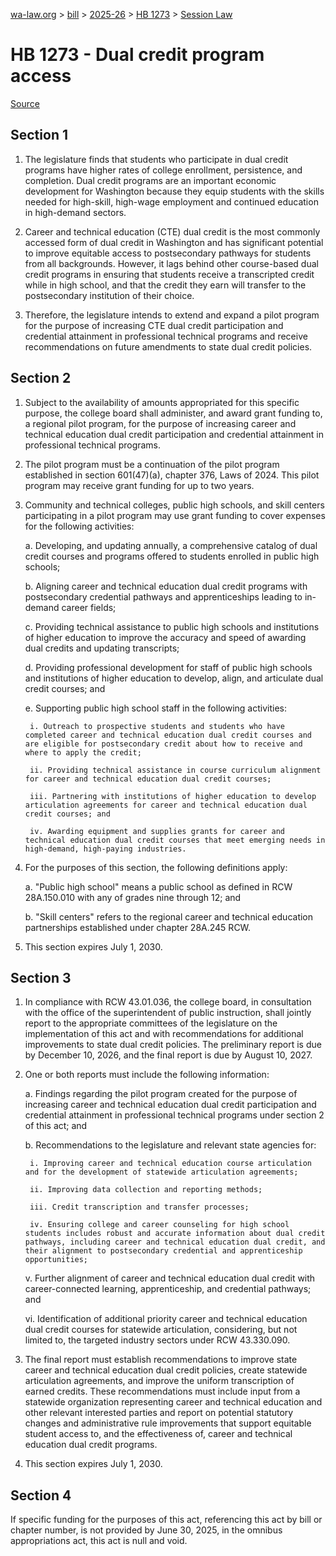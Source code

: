 [wa-law.org](/) > [bill](/bill/) > [2025-26](/bill/2025-26/) > [HB 1273](/bill/2025-26/hb/1273/) > [Session Law](/bill/2025-26/hb/1273/S2.SL/)

# HB 1273 - Dual credit program access

[Source](http://lawfilesext.leg.wa.gov/biennium/2025-26/Pdf/Bills/Session%20Laws/House/1273-S2.SL.pdf)

## Section 1
1. The legislature finds that students who participate in dual credit programs have higher rates of college enrollment, persistence, and completion. Dual credit programs are an important economic development for Washington because they equip students with the skills needed for high-skill, high-wage employment and continued education in high-demand sectors.

2. Career and technical education (CTE) dual credit is the most commonly accessed form of dual credit in Washington and has significant potential to improve equitable access to postsecondary pathways for students from all backgrounds. However, it lags behind other course-based dual credit programs in ensuring that students receive a transcripted credit while in high school, and that the credit they earn will transfer to the postsecondary institution of their choice.

3. Therefore, the legislature intends to extend and expand a pilot program for the purpose of increasing CTE dual credit participation and credential attainment in professional technical programs and receive recommendations on future amendments to state dual credit policies.

## Section 2
1. Subject to the availability of amounts appropriated for this specific purpose, the college board shall administer, and award grant funding to, a regional pilot program, for the purpose of increasing career and technical education dual credit participation and credential attainment in professional technical programs.

2. The pilot program must be a continuation of the pilot program established in section 601(47)(a), chapter 376, Laws of 2024. This pilot program may receive grant funding for up to two years.

3. Community and technical colleges, public high schools, and skill centers participating in a pilot program may use grant funding to cover expenses for the following activities:

    a. Developing, and updating annually, a comprehensive catalog of dual credit courses and programs offered to students enrolled in public high schools;

    b. Aligning career and technical education dual credit programs with postsecondary credential pathways and apprenticeships leading to in-demand career fields;

    c. Providing technical assistance to public high schools and institutions of higher education to improve the accuracy and speed of awarding dual credits and updating transcripts;

    d. Providing professional development for staff of public high schools and institutions of higher education to develop, align, and articulate dual credit courses; and

    e. Supporting public high school staff in the following activities:

        i. Outreach to prospective students and students who have completed career and technical education dual credit courses and are eligible for postsecondary credit about how to receive and where to apply the credit;

        ii. Providing technical assistance in course curriculum alignment for career and technical education dual credit courses;

        iii. Partnering with institutions of higher education to develop articulation agreements for career and technical education dual credit courses; and

        iv. Awarding equipment and supplies grants for career and technical education dual credit courses that meet emerging needs in high-demand, high-paying industries.

4. For the purposes of this section, the following definitions apply:

    a. "Public high school" means a public school as defined in RCW 28A.150.010 with any of grades nine through 12; and

    b. "Skill centers" refers to the regional career and technical education partnerships established under chapter 28A.245 RCW.

5. This section expires July 1, 2030.

## Section 3
1. In compliance with RCW 43.01.036, the college board, in consultation with the office of the superintendent of public instruction, shall jointly report to the appropriate committees of the legislature on the implementation of this act and with recommendations for additional improvements to state dual credit policies. The preliminary report is due by December 10, 2026, and the final report is due by August 10, 2027.

2. One or both reports must include the following information:

    a. Findings regarding the pilot program created for the purpose of increasing career and technical education dual credit participation and credential attainment in professional technical programs under section 2 of this act; and

    b. Recommendations to the legislature and relevant state agencies for:

        i. Improving career and technical education course articulation and for the development of statewide articulation agreements;

        ii. Improving data collection and reporting methods;

        iii. Credit transcription and transfer processes;

        iv. Ensuring college and career counseling for high school students includes robust and accurate information about dual credit pathways, including career and technical education dual credit, and their alignment to postsecondary credential and apprenticeship opportunities;

    v. Further alignment of career and technical education dual credit with career-connected learning, apprenticeship, and credential pathways; and

    vi. Identification of additional priority career and technical education dual credit courses for statewide articulation, considering, but not limited to, the targeted industry sectors under RCW 43.330.090.

3. The final report must establish recommendations to improve state career and technical education dual credit policies, create statewide articulation agreements, and improve the uniform transcription of earned credits. These recommendations must include input from a statewide organization representing career and technical education and other relevant interested parties and report on potential statutory changes and administrative rule improvements that support equitable student access to, and the effectiveness of, career and technical education dual credit programs.

4. This section expires July 1, 2030.

## Section 4
If specific funding for the purposes of this act, referencing this act by bill or chapter number, is not provided by June 30, 2025, in the omnibus appropriations act, this act is null and void.
